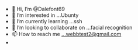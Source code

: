 - 👋 Hi, I’m @Dalefont69
- 👀 I’m interested in ...Ubunty
- 🌱 I’m currently learning ...ssh
- 💞️ I’m looking to collaborate on ...facial recognition
- 📫 How to reach me ...webbtest2@gmail.com
- 

<!---
Dalefont69/Dalefont69 is a ✨ special ✨ repository because its `README.md` (this file) appears on your GitHub profile.
You can click the Preview link to take a look at your changes.
--->
